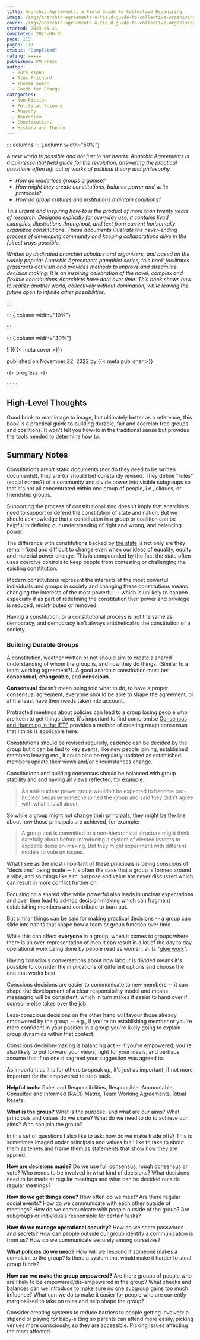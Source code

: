 ```yaml
---
title: Anarchic Agreements, a Field Guide to Collective Organising
image: /imgs/anarchic-agreements-a-field-guide-to-collective-organising.png
cover: /imgs/anarchic-agreements-a-field-guide-to-collective-organising
started: 2023-05-21
completed: 2023-06-05
page: 113
pages: 113
status: "Completed"
rating: ★★★★★
publisher: PM Press
author:
  - Ruth Kinna
  - Alex Prichard
  - Thomas Swann
  - Seeds for Change
categories:
  - Non-Fiction
  - Political Science
  - Anarchy
  - Anarchism
  - Constitutions
  - History and Theory
---
```


::: columns
::: {.column width="50%"}

*A new world is possible and not just in our hearts. Anarchic Agreements is a quintessential field guide for the revolution, answering the practical questions often left out of works of political theory and philosophy.*

- *How do leaderless groups organise?*
- *How might they create constitutions, balance power and write protocols?*
- *How do group cultures and institutions maintain coalitions?*

*This urgent and inspiring how-to is the product of more than twenty years of research. Designed explicitly for everyday use, it contains lived examples, illustrations throughout, and text from current horizontally organized constitutions. These documents illustrate the never-ending process of developing community and keeping collaborations alive in the fairest ways possible.*

*Written by dedicated anarchist scholars and organizers, and based on the widely popular Anarchic Agreements pamphlet series, this book facilitates grassroots activism and provides methods to improve and streamline decision making. It is an inspiring celebration of the novel, complex and flexible constitutions Anarchists have date over time. This book shows how to realize another world, collectively without domination, while leaving the future open to infinite other possibilities.*

:::

::: {.column width="10%"}
<!-- empty column to create gap -->
:::

::: {.column width="40%"}

![]({{< meta cover >}})

published on November 22, 2022 by {{< meta publisher >}}

{{< progress >}}

:::
:::

## High-Level Thoughts

Good book to read image to image, but ultimately better as a reference, this book is a practical guide to building durable, fair and coercion free groups and coalitions. It won't tell you how-to in the traditional sense but provides the tools needed to determine how to.

## Summary Notes

Constitutions aren't static documents (nor do they need to be written documents!), they are (or should be) constantly revised. They define "rules" (social norms?) of a community and divide power into visible subgroups so that it's not all concentrated within one group of people, i.e., cliques, or friendship groups.

Supporting the process of constitutionalising doesn't imply that anarchists need to support or defend the constitution of state and nation. But we should acknowledge that a constitution in a group or coalition can be helpful in defining our understanding of right and wrong, and balancing power.

The difference with constitutions backed by [the state](/notebook/the-state.md) is not only are they remain fixed and difficult to change even when our ideas of equality, equity and material power change. This is compounded by the fact the state often uses coercive controls to keep people from contesting or challenging the existing constitution.

Modern constitutions represent the interests of the most powerful individuals and groups in society and changing these constitutions means changing the interests of the most powerful -- which is unlikely to happen especially if as part of redefining the constitution their power and privilege is reduced, redistributed or removed.

Having a constitution, or a constitutional process is not the same as democracy, and democracy isn't always antithetical to the constitution of a society.

### Building Durable Groups

A constitution, weather written or not should aim to create a shared understanding of whom the group is, and how they do things. (Similar to a team working agreement?). A good anarchic constitution must be: **consensual**, **changeable**, and **conscious**.

**Consensual** doesn't mean being told what to do, to have a proper consensual agreement, everyone should be able to shape the agreement, or at the least have their needs taken into account.

Protracted meetings about policies can lead to a group losing people who are keen to get things done, it's important to find compromise [Consensus and Humming in the IETF](/engineering/consensus-and-humming-in-the-ietf.md) provides a method of creating rough consensus that I think is applicable here.

Constitutions should be revised regularly, cadence can be decided by the group but it can be tied to key events, like new people joining, established members leaving etc., it could also be regularly updated as established members update their views and/or circumstances change.

Constitutions and building consensus should be balanced with group stability and and having all views reflected, for example:

> An anti-nuclear power group wouldn't be expected to become pro-nuclear because someone joined the group and said they didn't agree with what it is all about.

So while a group might not change their principals, they might be flexible about how those principals are achieved, for example:

> A group that is committed to a non-hierarchical structure might think carefully about before introducing a system of elected leaders to expedite decision-making. But they might experiment with different models to vote on issues.

What I see as the most important of these principals is being conscious of "decisions" being made -- it's often the case that a group is formed around a vibe, and so things like aim, purpose and value are never discussed which can result in more conflict further on.

Focusing on a shared vibe while powerful also leads in unclear expectations and over time lead to ad-hoc decision-making which can fragment establishing members and contribute to burn out.

But similar things can be said for making practical decisions -- a group can slide into habits that shape how a team or group function over time.

While this can affect **everyone** in a group, when it comes to groups where there is an over-representation of men it can result in a lot of the day to day operational work being done by people read as women, al. la "[glue work](https://noidea.dog/glue)".

Having conscious conversations about how labour is divided means it's possible to consider the implications of different options and choose the one that works best.

Conscious decisions are easier to communicate to new members -- it can shape the development of a clear responsibility model and means messaging will be consistent, which in turn makes it easier to hand over if someone else takes over the job.

Less-conscious decisions on the other hand will favour those already empowered by the group -- e.g., if you're an establishing member or you're more confident in your position in a group you're likely going to explain group dynamics within that context.

Conscious decision-making is balancing act -- if you're empowered, you're also likely to put forward your views, fight for your ideals, and perhaps assume that if no one disagreed your suggestion was agreed to.

As important as it is for others to speak up, it's just as important, if not more important for the empowered to step back.

**Helpful tools:** Roles and Responsibilities, Responsible, Accountable, Consulted and Informed (RACI) Matrix, Team Working Agreements, Ritual Resets.

**What is the group?** What is the purpose, and what are our aims? What principals and values do we share? What do we need to do to achieve our aims? Who can join the group?

In this set of questions I also like to ask: how do we make trade offs? This is sometimes imaged under principals and values but I like to take to about them as tenets and frame them as statements that show how they are applied.

**How are decisions made?** Do we use full consensus, rough consensus or vote? Who needs to be involved in what kind of decisions? What decisions need to be made at regular meetings and what can be decided outside regular meetings?

**How do we get things done?** How often do we meet? Are there regular social events? How do we communicate with each other outside of meetings? How do we communicate with people outside of the group? Are subgroups or individuals responsible for certain tasks?

**How do we manage operational security?** How do we share passwords and secrets? How can people outside our group identify a communication is from us? How do we communicate securely among ourselves?

**What policies do we need?** How will we respond if someone makes a complaint to the group? Is there a system that would make it harder to steal group funds?

**How can we make the group empowered?** Are there groups of people who are likely to be empowered/dis-empowered in the group? What checks and balances can we introduce to make sure no one subgroup gains too much influence? What can we do to make it easier for people who are currently marginalised to take on roles and help shape the group?

Consider creating systems to reduce barriers to people getting involved: a stipend or paying for baby-sitting so parents can attend more easily, picking venues more consciously, so they are accessible. Picking issues affecting the most affected.
